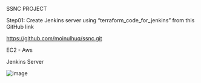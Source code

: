 SSNC PROJECT

Step01: Create Jenkins server using “terraform_code_for_jenkins” from this GitHub link 

https://github.com/moinulhuq/ssnc.git
 
EC2 - Aws
 
Jenkins Server
 
![image](https://github.com/moinulhuq/ssnc/assets/7439904/71f69e43-bd09-463b-9f08-8e2fbf84e14f)
